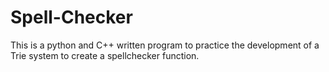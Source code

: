 # Spell-Checker
This is a python and C++ written program to practice the development of a Trie system to create a spellchecker function.

